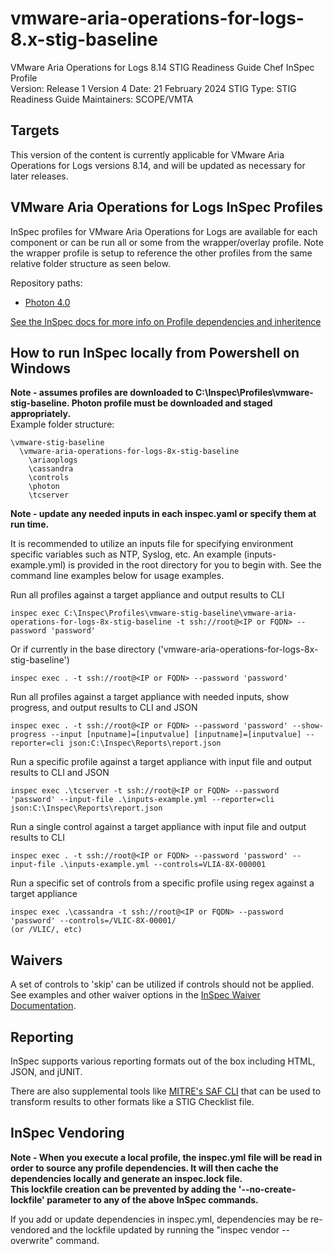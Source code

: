 # vmware-aria-operations-for-logs-8.x-stig-baseline
VMware Aria Operations for Logs 8.14 STIG Readiness Guide Chef InSpec Profile  
Version: Release 1 Version 4 Date: 21 February 2024
STIG Type: STIG Readiness Guide
Maintainers: SCOPE/VMTA  

## Targets
This version of the content is currently applicable for VMware Aria Operations for Logs versions 8.14, and will be updated as necessary for later releases.

## VMware Aria Operations for Logs InSpec Profiles

InSpec profiles for VMware Aria Operations for Logs are available for each component or can be run all or some from the wrapper/overlay profile. Note the wrapper profile is setup to reference the other profiles from the same relative folder structure as seen below.  

Repository paths:
* [Photon 4.0](https://github.com/vmware/dod-compliance-and-automation/tree/master/photon/4.0/inspec/vmware-photon-4.0-stig-baseline)

[See the InSpec docs for more info on Profile dependencies and inheritence](https://www.inspec.io/docs/reference/profiles/)


## How to run InSpec locally from Powershell on Windows

**Note - assumes profiles are downloaded to C:\Inspec\Profiles\vmware-stig-baseline.  Photon profile must be downloaded and staged appropriately.**  
Example folder structure:  
```
\vmware-stig-baseline  
  \vmware-aria-operations-for-logs-8x-stig-baseline  
    \ariaoplogs
    \cassandra
    \controls
    \photon
    \tcserver
```

**Note - update any needed inputs in each inspec.yaml or specify them at run time.**  

It is recommended to utilize an inputs file for specifying environment specific variables such as NTP, Syslog, etc. An example (inputs-example.yml) is provided in the root directory for you to begin with.  See the command line examples below for usage examples.  


Run all profiles against a target appliance and output results to CLI
```
inspec exec C:\Inspec\Profiles\vmware-stig-baseline\vmware-aria-operations-for-logs-8x-stig-baseline -t ssh://root@<IP or FQDN> --password 'password'
```

Or if currently in the base directory ('vmware-aria-operations-for-logs-8x-stig-baseline')
```
inspec exec . -t ssh://root@<IP or FQDN> --password 'password'
```

Run all profiles against a target appliance with needed inputs, show progress, and output results to CLI and JSON
```
inspec exec . -t ssh://root@<IP or FQDN> --password 'password' --show-progress --input [nputname]=[inputvalue] [inputname]=[inputvalue] --reporter=cli json:C:\Inspec\Reports\report.json
```

Run a specific profile against a target appliance with input file and output results to CLI and JSON
```
inspec exec .\tcserver -t ssh://root@<IP or FQDN> --password 'password' --input-file .\inputs-example.yml --reporter=cli json:C:\Inspec\Reports\report.json
```

Run a single control against a target appliance with input file and output results to CLI
```
inspec exec . -t ssh://root@<IP or FQDN> --password 'password' --input-file .\inputs-example.yml --controls=VLIA-8X-000001
```

Run a specific set of controls from a specific profile using regex against a target appliance
```
inspec exec .\cassandra -t ssh://root@<IP or FQDN> --password 'password' --controls=/VLIC-8X-00001/
(or /VLIC/, etc)
```

## Waivers
A set of controls to 'skip' can be utilized if controls should not be applied.
See examples and other waiver options in the [InSpec Waiver Documentation](https://docs.chef.io/inspec/waivers/).  

## Reporting
InSpec supports various reporting formats out of the box including HTML, JSON, and jUNIT.  

There are also supplemental tools like [MITRE's SAF CLI](https://github.com/mitre/saf) that can be used to transform results to other formats like a STIG Checklist file.  


## InSpec Vendoring

**Note - When you execute a local profile, the inspec.yml file will be read in order to source any profile dependencies. It will then cache the dependencies locally and generate an inspec.lock file.**  
**This lockfile creation can be prevented by adding the '--no-create-lockfile' parameter to any of the above InSpec commands.**

If you add or update dependencies in inspec.yml, dependencies may be re-vendored and the lockfile updated by running the "inspec vendor --overwrite" command.
